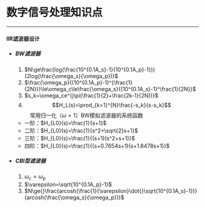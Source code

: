 # 数字信号处理知识点
---

#### IIR滤波器设计
* ##### BW滤波器
  1. $N\ge\frac{log(\frac{10^{0.1A_s}-1}{10^{0.1A_p}-1})}{2log(\frac{\omega_s}{\omega_p})}$
  2. $\frac{\omega_p}{(10^{0.1A_p}-1)^{\frac{1}{2N}}}\le\omega_c\le\frac{\omega_s}{(10^{0.1A_s}-1)^\frac{1}{2N}}$
  3. $s_k=\omega_ce^{j\pi(\frac{1}{2}+\frac{2k-1}{2N})}$
  4. $$H_L(s)=\prod_{k=1}^{N}\frac{-s_k}{s-s_k}$$
	&emsp;常用归一化（$\omega=1$）BW模拟滤波器的系统函数
	* 一阶：$H_{L0}(s)=\frac{1}{s+1}$
	* 二阶：$H_{L0}(s)=\frac{1}{s^2+\sqrt{2}s+1}$
	* 三阶：$H_{L0}(s)=\frac{1}{(s+1)(s^2+s+1)}$
	* 四阶：$H_{L0}(s)=\frac{1}{(s+0.7654s+1)(s+1.8478s+1)}$
* ##### CBⅠ型滤波器
  1. $\omega_c=\omega_p$
  2. $\varepsilon=\sqrt{10^{0.1A_p}-1}$
  3. $N\ge{}\frac{arcosh(\frac{1}{\varepsilon}\dot{}\sqrt{10^{0.1A_s}-1})}{arcosh(\frac{\omega_s}{\omega_p})}$